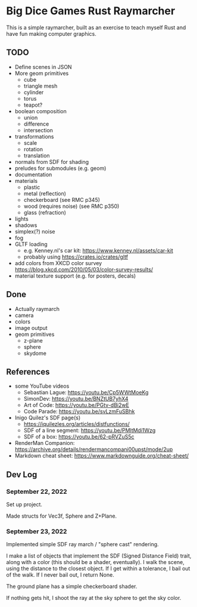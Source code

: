 # Big Dice Games Rust Raymarcher

This is a simple raymarcher, built as an exercise to teach myself Rust
and have fun making computer graphics.

## TODO

- Define scenes in JSON
- More geom primitives
  - cube
  - triangle mesh
  - cylinder
  - torus
  - teapot?
- boolean composition
  - union
  - difference
  - intersection
- transformations
  - scale
  - rotation
  - translation
- normals from SDF for shading
- preludes for submodules (e.g. geom)
- documentation
- materials
  - plastic
  - metal (reflection)
  - checkerboard (see RMC p345)
  - wood (requires noise) (see RMC p350)
  - glass (refraction)
- lights
- shadows
- simplex(?) noise
- fog
- GLTF loading
  - e.g. Kenney.nl's car kit: https://www.kenney.nl/assets/car-kit
  - probably using https://crates.io/crates/gltf
- add colors from XKCD color survey https://blog.xkcd.com/2010/05/03/color-survey-results/
- material texture support (e.g. for posters, decals)

## Done

- Actually raymarch
- camera
- colors
- image output
- geom primitives
  - z-plane
  - sphere
  - skydome

## References

- some YouTube videos
  - Sebastian Lague: https://youtu.be/Cp5WWtMoeKg
  - SimonDev: https://youtu.be/BNZtUB7yhX4
  - Art of Code: https://youtu.be/PGtv-dBi2wE
  - Code Parade: https://youtu.be/svLzmFuSBhk
- Inigo Quilez's SDF page(s)
  - https://iquilezles.org/articles/distfunctions/
  - SDF of a line segment: https://youtu.be/PMltMdi1Wzg
  - SDF of a box: https://youtu.be/62-pRVZuS5c
- RenderMan Companion: https://archive.org/details/rendermancompani00upst/mode/2up
- Markdown cheat sheet: https://www.markdownguide.org/cheat-sheet/


## Dev Log

### September 22, 2022

Set up project.

Made structs for Vec3f, Sphere and Z+Plane.


### September 23, 2022

Implemented simple SDF ray march / "sphere cast" rendering.

I make a list of objects that implement the SDF (Signed Distance Field) trait,
along with a color (this should be a shader, eventually). I walk the scene,
using the distance to the closest object. If I get within a tolerance, I bail
out of the walk. If I never bail out, I return None.

The ground plane has a simple checkerboard shader.

If nothing gets hit, I shoot the ray at the sky sphere to get the sky color.





